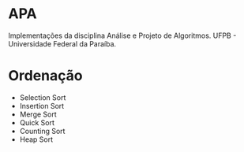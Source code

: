 # APA
Implementações da disciplina Análise e Projeto de Algoritmos. UFPB -  Universidade Federal da Paraíba.

# Ordenação
- Selection Sort
- Insertion Sort
- Merge Sort
- Quick Sort
- Counting Sort
- Heap Sort